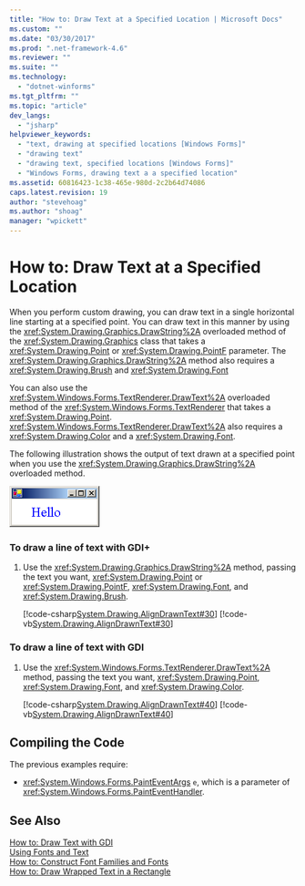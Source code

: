 ```yaml
---
title: "How to: Draw Text at a Specified Location | Microsoft Docs"
ms.custom: ""
ms.date: "03/30/2017"
ms.prod: ".net-framework-4.6"
ms.reviewer: ""
ms.suite: ""
ms.technology: 
  - "dotnet-winforms"
ms.tgt_pltfrm: ""
ms.topic: "article"
dev_langs: 
  - "jsharp"
helpviewer_keywords: 
  - "text, drawing at specified locations [Windows Forms]"
  - "drawing text"
  - "drawing text, specified locations [Windows Forms]"
  - "Windows Forms, drawing text a a specified location"
ms.assetid: 60816423-1c38-465e-980d-2c2b64d74086
caps.latest.revision: 19
author: "stevehoag"
ms.author: "shoag"
manager: "wpickett"
---
```

# How to: Draw Text at a Specified Location
When you perform custom drawing, you can draw text in a single horizontal line starting at a specified point. You can draw text in this manner by using the <xref:System.Drawing.Graphics.DrawString%2A> overloaded method of the <xref:System.Drawing.Graphics> class that takes a <xref:System.Drawing.Point> or <xref:System.Drawing.PointF> parameter. The <xref:System.Drawing.Graphics.DrawString%2A> method also requires a <xref:System.Drawing.Brush> and <xref:System.Drawing.Font>  
  
 You can also use the <xref:System.Windows.Forms.TextRenderer.DrawText%2A> overloaded method of the <xref:System.Windows.Forms.TextRenderer> that takes a <xref:System.Drawing.Point>. <xref:System.Windows.Forms.TextRenderer.DrawText%2A> also requires a <xref:System.Drawing.Color> and a <xref:System.Drawing.Font>.  
  
 The following illustration shows the output of text drawn at a specified point when you use the <xref:System.Drawing.Graphics.DrawString%2A> overloaded method.  
  
 ![Fonts Text](../../../../docs/framework/winforms/advanced/media/csfontstext1.png "csfontstext1")  
  
### To draw a line of text with GDI+  
  
1.  Use the <xref:System.Drawing.Graphics.DrawString%2A> method, passing the text you want, <xref:System.Drawing.Point> or <xref:System.Drawing.PointF>, <xref:System.Drawing.Font>, and <xref:System.Drawing.Brush>.  
  
     [!code-csharp[System.Drawing.AlignDrawnText#30](../../../../samples/snippets/csharp/VS_Snippets_Winforms/System.Drawing.AlignDrawnText/CS/Form1.cs#30)]
     [!code-vb[System.Drawing.AlignDrawnText#30](../../../../samples/snippets/visualbasic/VS_Snippets_Winforms/System.Drawing.AlignDrawnText/VB/Form1.vb#30)]  
  
### To draw a line of text with GDI  
  
1.  Use the <xref:System.Windows.Forms.TextRenderer.DrawText%2A> method, passing the text you want, <xref:System.Drawing.Point>, <xref:System.Drawing.Font>, and <xref:System.Drawing.Color>.  
  
     [!code-csharp[System.Drawing.AlignDrawnText#40](../../../../samples/snippets/csharp/VS_Snippets_Winforms/System.Drawing.AlignDrawnText/CS/Form1.cs#40)]
     [!code-vb[System.Drawing.AlignDrawnText#40](../../../../samples/snippets/visualbasic/VS_Snippets_Winforms/System.Drawing.AlignDrawnText/VB/Form1.vb#40)]  
  
## Compiling the Code  
 The previous examples require:  
  
-   <xref:System.Windows.Forms.PaintEventArgs>  `e`, which is a parameter of <xref:System.Windows.Forms.PaintEventHandler>.  
  
## See Also  
 [How to: Draw Text with GDI](../../../../docs/framework/winforms/advanced/how-to-draw-text-with-gdi.md)   
 [Using Fonts and Text](../../../../docs/framework/winforms/advanced/using-fonts-and-text.md)   
 [How to: Construct Font Families and Fonts](../../../../docs/framework/winforms/advanced/how-to-construct-font-families-and-fonts.md)   
 [How to: Draw Wrapped Text in a Rectangle](../../../../docs/framework/winforms/advanced/how-to-draw-wrapped-text-in-a-rectangle.md)
